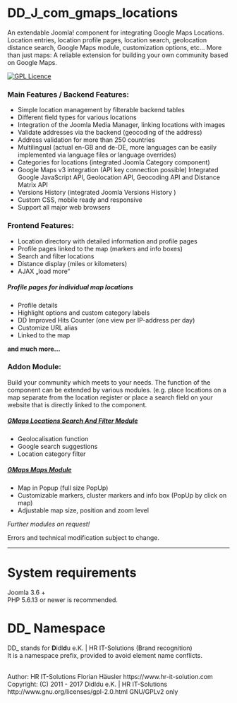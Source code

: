 # DD_J_com_gmaps_locations
An extendable Joomla! component for integrating Google Maps Locations.
Location entries, location profile pages, location search, geolocation distance search, Google Maps module, customization options, etc… More than just maps: A reliable extension for building your own community based on Google Maps.

[![GPL Licence](https://badges.frapsoft.com/os/gpl/gpl.png?v=102)](https://opensource.org/licenses/GPL-2.0/)  

### Main Features / Backend Features:
- Simple location management by filterable backend tables
- Different field types for various locations
- Integration of the Joomla Media Manager, linking locations with images
- Validate addresses via the backend (geocoding of the address)
- Address validation for more than 250 countries
- Multilingual (actual en-GB and de-DE, more languages can be easily implemented via language files or language overrides)
- Categories for locations (integrated Joomla Category component)
- Google Maps v3 integration (API key connection possible) Integrated Google JavaScript API, Geolocation API, Geocoding API and Distance Matrix API
- Versions History (integrated Joomla Versions History )
- Custom CSS, mobile ready and responsive
- Support all major web browsers

### Frontend Features:
- Location directory with detailed information and profile pages
- Profile pages linked to the map (markers and info boxes)
- Search and filter locations
- Distance display (miles or kilometers)
- AJAX „load more“

##### Profile pages for individual map locations
- Profile details
- Highlight options and custom category labels
- DD Improved Hits Counter (one view per IP-address per day)
- Customize URL alias
- Linked to the map

**and much more...**

### Addon Module:
Build your community which meets to your needs. The function of the component can be extended by various modules. (e.g. place locations on a map separate from the location register or place a search field on your website that is directly linked to the component.

##### [GMaps Locations Search And Filter Module](https://github.com/hr-it-solutions/DD_J_mod_gmaps_locations_search_and_filter_module)
- Geolocalisation function
- Google search suggestions
- Location category filter

##### [GMaps Maps Module](https://github.com/hr-it-solutions/DD_J_mod_gmaps_module)
- Map in Popup (full size PopUp)
- Customizable markers, cluster markers and info box (PopUp by click on map)
- Adjustable map size, position and zoom level

*Further modules on request!*

Errors and technical modification subject to change.

---

# System requirements
Joomla 3.6 +                                                                                <br>
PHP 5.6.13 or newer is recommended.

# DD_ Namespace
DD_ stands for  **D**idl**d**u e.K. | HR IT-Solutions (Brand recognition)                   <br>
It is a namespace prefix, provided to avoid element name conflicts.

<br>
Author: HR IT-Solutions Florian Häusler https://www.hr-it-solution.com                      <br>
Copyright: (C) 2011 - 2017 Didldu e.K. | HR IT-Solutions                                    <br>
http://www.gnu.org/licenses/gpl-2.0.html GNU/GPLv2 only
